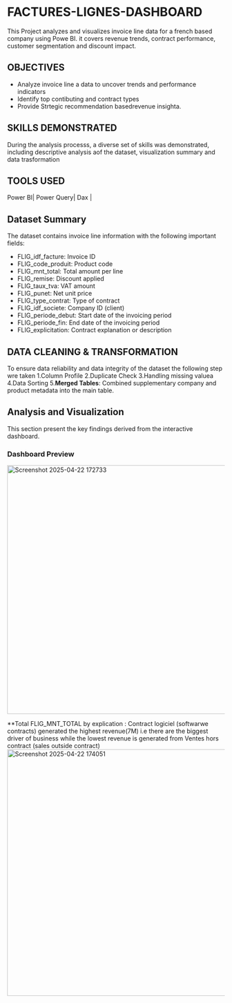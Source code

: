 # FACTURES-LIGNES-DASHBOARD
This Project analyzes and visualizes invoice line data for a french based company using Powe BI. it covers revenue trends, contract performance, customer segmentation and discount impact.

## OBJECTIVES
- Analyze  invoice line a data to uncover trends and performance indicators
- Identify top contibuting and contract types
- Provide Strtegic recommendation basedrevenue insighta.
## SKILLS DEMONSTRATED
During the analysis processs, a diverse set of skills was demonstrated, including descriptive analysis aof the dataset, visualization summary and data trasformation

## TOOLS USED
Power BI|
Power Query|
Dax |

## Dataset Summary
The dataset contains invoice line information with the following important fields:
- FLIG_idf_facture: Invoice ID
- FLIG_code_produit: Product code
- FLIG_mnt_total: Total amount per line
- FLIG_remise: Discount applied
- FLIG_taux_tva: VAT amount
- FLIG_punet: Net unit price
- FLIG_type_contrat: Type of contract
- FLIG_idf_societe: Company ID (client)
- FLIG_periode_debut: Start date of the invoicing period
- FLIG_periode_fin: End date of the invoicing period
- FLIG_explicitation: Contract explanation or description
  
## DATA CLEANING & TRANSFORMATION
To ensure data reliability and data integrity of the dataset the following step wre taken
1.Column Profile
2.Duplicate Check
3.Handling missing valuea
4.Data Sorting
5.**Merged Tables**: Combined supplementary company and product metadata into the main table.

## Analysis  and Visualization
This section present the key findings derived from the interactive dashboard.
### Dashboard Preview
<img width="576" alt="Screenshot 2025-04-22 172733" src="https://github.com/user-attachments/assets/97263c6b-d7bb-470f-b845-8d59b2aaa2cc" />

**Total FLIG_MNT_TOTAL by explication : Contract logiciel (softwarwe contracts) generated the highest revenue(7M) i.e there are the biggest driver of business while the lowest revenue is generated from  Ventes hors contract (sales  outside contract) 
<img width="571" alt="Screenshot 2025-04-22 174051" src="https://github.com/user-attachments/assets/d0530d94-81f5-4896-892e-396d2e638b11" />


